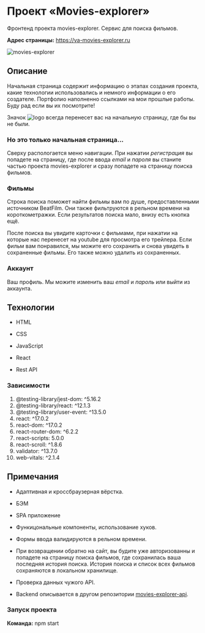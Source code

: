 # Проект «Movies-explorer»

Фронтенд проекта movies-explorer. Сервис для поиска фильмов.

**Адрес страницы:** https://va-movies-explorer.ru

![movies-explorer](https://user-images.githubusercontent.com/86553552/174489430-1962416f-dcec-4cd5-8390-338d7468a078.png)

## Описание

Начальная страница содержит информацию о этапах создания проекта, какие технологии использовались и немного информации о его создателе. Портфолио наполненно ссылками на мои прошлые работы. Буду рад если вы их посмотрите!

Значок ![logo](https://user-images.githubusercontent.com/86553552/174489096-81f86f8d-6158-4ff9-a325-cd98d4b9b2e9.svg) всегда перенесет вас на начальную страницу, где бы вы не были.

### Но это только начальная страница...

Сверху распологается меню навигации. При нажатии *регистрация* вы попадете на страницу, где после ввода *email* и *пароля* вы станите частью проекта movies-explorer и сразу попадете на страницу поиска фильмов.

### Фильмы

Строка поиска поможет найти фильмы вам по душе, предоставленными источником BeatFilm. Они также фильтруются в рельном времени на короткометражки. Если результатов поиска мало, внизу есть кнопка ещё.

После поиска вы увидите карточки с фильмами, при нажатии на которые нас перенесет на youtube для просмотра его трейлера. Если фильм вам понравился, мы можите его сохранить и снова увидеть в сохраненные фильмы. Его также можно удалить из сохраненных.

### Аккаунт

Ваш профиль. Мы можите изменить ваш *email* и *пароль* или выйти из аккаунта.

## Технологии

- HTML

- CSS

- JavaScript

- React

- Rest API

### Зависимости

 1. @testing-library/jest-dom: ^5.16.2
 2. @testing-library/react: ^12.1.3
 3. @testing-library/user-event: ^13.5.0
 4. react: ^17.0.2
 5. react-dom: ^17.0.2
 6. react-router-dom: ^6.2.2
 7. react-scripts: 5.0.0
 8. react-scroll: ^1.8.6
 9. validator: ^13.7.0
 10. web-vitals: ^2.1.4

## Примечания

- Адаптивная и кроссбраузерная вёрстка.

- БЭМ

- SPA приложение

- Функицональные компоненты, использование хуков.

- Формы ввода валидируются в рельном времени.

- При возвращении обратно на сайт, вы будите уже авторизованны и попадете на страницу поиска фильмов, где сохранилась ваша последняя история поиска. История поиска и список всех фильмов сохраняются в локальном хранилище.

- Проверка данных чужого API.

- Backend описывается в другом репозитории [movies-explorer-api](https://github.com/Vadim-Astapov-1/movies-explorer-api.git).

### Запуск проекта

__Команда:__ npm start

